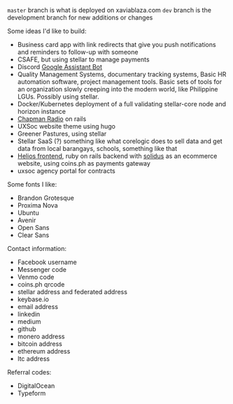 `master` branch is what is deployed on xaviablaza.com
`dev` branch is the development branch for new additions or changes

Some ideas I'd like to build:
- Business card app with link redirects that give you push notifications and reminders to follow-up with someone
- CSAFE, but using stellar to manage payments
- Discord [Google Assistant Bot](https://aiyprojects.withgoogle.com/voice#project-overview)
- Quality Management Systems, documentary tracking systems, Basic HR automation software, project management tools. Basic sets of tools for an organization slowly creeping into the modern world, like Philippine LGUs. Possibly using stellar.
- Docker/Kubernetes deployment of a full validating stellar-core node and horizon instance
- [Chapman Radio](https://github.com/pollend/chapmanradio) on rails
- UXSoc website theme using hugo
- Greener Pastures, using stellar
- Stellar SaaS (?) something like what corelogic does to sell data and get data from local barangays, schools, something like that
- [Helios frontend](https://helios.cssninja.io/), ruby on rails backend with [solidus](solidus.io) as an ecommerce website, using coins.ph as payments gateway
- uxsoc agency portal for contracts

Some fonts I like:
- Brandon Grotesque
- Proxima Nova
- Ubuntu
- Avenir
- Open Sans
- Clear Sans

Contact information:
- Facebook username
- Messenger code
- Venmo code
- coins.ph qrcode
- stellar address and federated address
- keybase.io
- email address
- linkedin
- medium
- github
- monero address
- bitcoin address
- ethereum address
- ltc address


Referral codes:
- DigitalOcean
- Typeform
